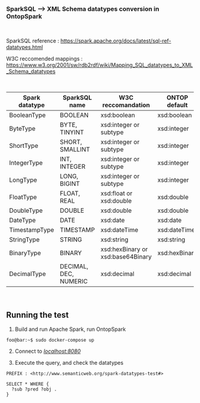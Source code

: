 ### SparkSQL --> XML Schema datatypes conversion in OntopSpark

</br>

SparkSQL reference : <https://spark.apache.org/docs/latest/sql-ref-datatypes.html>

W3C reccomended mappings : <https://www.w3.org/2001/sw/rdb2rdf/wiki/Mapping_SQL_datatypes_to_XML_Schema_datatypes>

</br>

| Spark datatype | SparkSQL name | W3C reccomandation | ONTOP default | OntopSpark |
|----------------|---------------|--------------------|---------------|---------------|
| BooleanType | BOOLEAN | xsd:boolean | xsd:boolean | |
| ByteType | BYTE, TINYINT | xsd:integer or subtype | xsd:integer | xsd:byte |
| ShortType | SHORT, SMALLINT | xsd:integer or subtype | xsd:integer | xsd:short |
| IntegerType | INT, INTEGER | xsd:integer or subtype | xsd:integer | xsd:int |
| LongType | LONG, BIGINT | xsd:integer or subtype | xsd:integer | xsd:long |
| FloatType | FLOAT, REAL | xsd:float or xsd:double | xsd:double | xsd:float |
| DoubleType | DOUBLE | xsd:double | xsd:double | |
| DateType | DATE | xsd:date | xsd:date | |
| TimestampType | TIMESTAMP | xsd:dateTime | xsd:dateTime | |
| StringType | STRING | xsd:string | xsd:string | |
| BinaryType | BINARY | xsd:hexBinary or xsd:base64Binary | xsd:hexBinary | |
| DecimalType | DECIMAL, DEC, NUMERIC | xsd:decimal | xsd:decimal | |

</br>

## Running the test

1. Build and run Apache Spark, run OntopSpark
  ```console
  foo@bar:~$ sudo docker-compose up
  ```
  
2. Connect to [_localhost:8080_](http://localhost:8080/)

3. Execute the query, and check the datatypes

  ```
  PREFIX : <http://www.semanticweb.org/spark-datatypes-test#>

  SELECT * WHERE {
    ?sub ?pred ?obj .
  }
  ```
